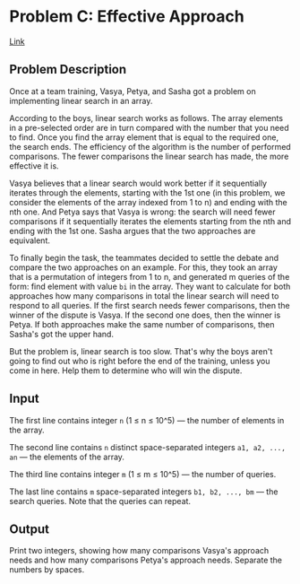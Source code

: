 # Problem C: Effective Approach

[Link](https://codeforces.com/problemset/problem/227/B)

## Problem Description

Once at a team training, Vasya, Petya, and Sasha got a problem on implementing linear search in an array.

According to the boys, linear search works as follows. The array elements in a pre-selected order are in turn compared with the number that you need to find. Once you find the array element that is equal to the required one, the search ends. The efficiency of the algorithm is the number of performed comparisons. The fewer comparisons the linear search has made, the more effective it is.

Vasya believes that a linear search would work better if it sequentially iterates through the elements, starting with the 1st one (in this problem, we consider the elements of the array indexed from 1 to n) and ending with the nth one. And Petya says that Vasya is wrong: the search will need fewer comparisons if it sequentially iterates the elements starting from the nth and ending with the 1st one. Sasha argues that the two approaches are equivalent.

To finally begin the task, the teammates decided to settle the debate and compare the two approaches on an example. For this, they took an array that is a permutation of integers from 1 to n, and generated m queries of the form: find element with value `bi` in the array. They want to calculate for both approaches how many comparisons in total the linear search will need to respond to all queries. If the first search needs fewer comparisons, then the winner of the dispute is Vasya. If the second one does, then the winner is Petya. If both approaches make the same number of comparisons, then Sasha's got the upper hand.

But the problem is, linear search is too slow. That's why the boys aren't going to find out who is right before the end of the training, unless you come in here. Help them to determine who will win the dispute.

## Input

The first line contains integer `n` (1 ≤ n ≤ 10^5) — the number of elements in the array. 

The second line contains `n` distinct space-separated integers `a1, a2, ..., an` — the elements of the array.

The third line contains integer `m` (1 ≤ m ≤ 10^5) — the number of queries.

The last line contains `m` space-separated integers `b1, b2, ..., bm` — the search queries. Note that the queries can repeat.

## Output

Print two integers, showing how many comparisons Vasya's approach needs and how many comparisons Petya's approach needs. Separate the numbers by spaces.

